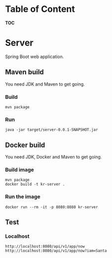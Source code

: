 # Table of Content
__TOC__

# Server

Spring Boot web application. 

## Maven build
You need JDK and Maven to get going.

### Build
```
mvn package
```

### Run
```
java -jar target/server-0.0.1-SNAPSHOT.jar
```

## Docker build
You need JDK, Docker and Maven to get going.

### Build image
```
mvn package
docker build -t kr-server .
```

### Run the image
```
docker run --rm -it -p 8080:8080 kr-server
```
## Test
 
### Localhost
```
http://localhost:8080/api/v1/app/now
http://localhost:8080/api/v1/app/now?iam=Santa
```

